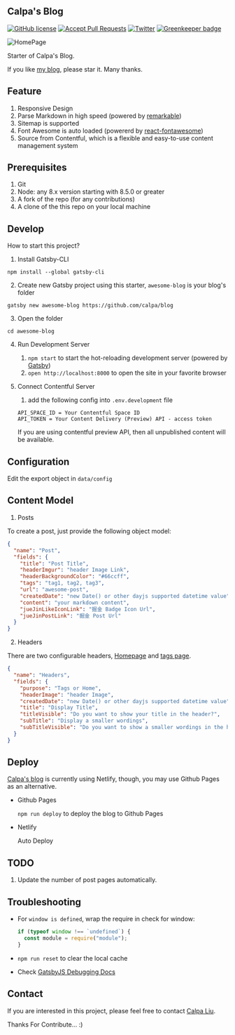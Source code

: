 ## Calpa's Blog

[![GitHub license](https://img.shields.io/github/license/calpa/blog.svg)](https://github.com/calpa/blog/blob/master/LICENSE)
[![Accept Pull Requests](https://img.shields.io/badge/PRs-welcome-brightgreen.svg)](https://github.com/calpa/blog/pulls)
[![Twitter](https://img.shields.io/twitter/url/https/github.com/calpa/blog.svg?style=social)](https://twitter.com/intent/tweet?text=Wow:&url=https%3A%2F%2Fgithub.com%2Fcalpa%2Fblog) [![Greenkeeper badge](https://badges.greenkeeper.io/calpa/blog.svg)](https://greenkeeper.io/)

![HomePage](https://i.imgur.com/6Xd4yVQ.png)

Starter of Calpa's Blog.

If you like [my blog](https://calpa.me), please star it. Many thanks.

## Feature

1. Responsive Design
1. Parse Markdown in high speed (powered by [remarkable](https://github.com/jonschlinkert/remarkable))
1. Sitemap is supported
1. Font Awesome is auto loaded (powererd by [react-fontawesome](https://github.com/FortAwesome/react-fontawesome))
1. Source from Contentful, which is a flexible and easy-to-use content management system

## Prerequisites

1. Git
1. Node: any 8.x version starting with 8.5.0 or greater
1. A fork of the repo (for any contributions)
1. A clone of the this repo on your local machine

## Develop

How to start this project?

1. Install Gatsby-CLI

```
npm install --global gatsby-cli
```

2. Create new Gatsby project using this starter, `awesome-blog` is your blog's folder

```
gatsby new awesome-blog https://github.com/calpa/blog
```

3. Open the folder

```
cd awesome-blog
```

4. Run Development Server

   1. `npm start` to start the hot-reloading development server (powered by [Gatsby](https://www.gatsbyjs.org/))
   1. `open http://localhost:8000` to open the site in your favorite browser

5. Connect Contentful Server

   1. add the following config into `.env.development` file

   ```
   API_SPACE_ID = Your Contentful Space ID
   API_TOKEN = Your Content Delivery (Preview) API - access token
   ```

   If you are using contentful preview API, then all unpublished content will be available.

## Configuration

Edit the export object in `data/config`

## Content Model

1. Posts

To create a post, just provide the following object model:

```json
{
  "name": "Post",
  "fields": {
    "title": "Post Title",
    "headerImgur": "header Image Link",
    "headerBackgroundColor": "#66ccff",
    "tags": "tag1, tag2, tag3",
    "url": "awesome-post",
    "createdDate": "new Date() or other dayjs supported datetime value",
    "content": "your markdown content",
    "jueJinLikeIconLink": "掘金 Badge Icon Url",
    "jueJinPostLink": "掘金 Post Url"
  }
}
```

2. Headers

There are two configurable headers, [Homepage](https://calpa.me) and [tags page](https://calpa.me/tags/).

```json
{
  "name": "Headers",
  "fields": {
    "purpose": "Tags or Home",
    "headerImage": "header Image",
    "createdDate": "new Date() or other dayjs supported datetime value",
    "title": "Display Title",
    "titleVisible": "Do you want to show your title in the header?",
    "subTitle": "Display a smaller wordings",
    "subTitleVisible": "Do you want to show a smaller wordings in the header?"
  }
}
```

## Deploy

[Calpa's blog](https://calpa.me) is currently using Netlify, though, you may use Github Pages as an alternative.

- Github Pages

  `npm run deploy` to deploy the blog to Github Pages

- Netlify

  Auto Deploy

## TODO

1. Update the number of post pages automatically.

## Troubleshooting

- For `window is defined`, wrap the require in check for window:

  ```JavaScript
  if (typeof window !== `undefined`) {
    const module = require("module");
  }
  ```

- `npm run reset` to clear the local cache
- Check [GatsbyJS Debugging Docs](https://www.gatsbyjs.org/docs/debugging-html-builds/)

## Contact

If you are interested in this project, please feel free to contact [Calpa Liu](calpaliu@gmail.com).

Thanks For Contribute... :)
